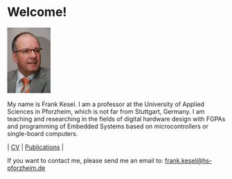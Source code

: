 # Welcome!

![Frank Kesel](kesel_small.png)

My name is Frank Kesel. I am a professor at the University of Applied Sciences in Pforzheim, which is not far from Stuttgart, Germany.
I am teaching and researching in the fields of digital hardware design with FGPAs and programming of Embedded Systems based on microcontrollers or single-board computers.


| [CV](cv.md) | [Publications](publications.md) | 


If you want to contact me, please send me an email to: frank.kesel@hs-pforzheim.de
